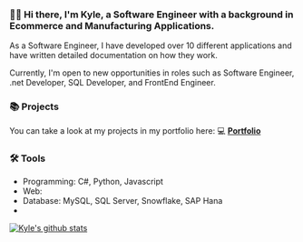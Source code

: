 ### 🙋‍♂️ Hi there, I'm Kyle, a Software Engineer with a background in Ecommerce and Manufacturing Applications. 

As a Software Engineer, I have developed over 10 different applications and have written detailed documentation on how they work.

Currently, I'm open to new opportunities in roles such as Software Engineer, .net Developer, SQL Developer, and FrontEnd Engineer.


### 📚 Projects

You can take a look at my projects in my portfolio here: 💻 **[Portfolio](https://github.com/KyleWong613/KJSite/blob/main/README.md)**


### 🛠️ Tools

- Programming: C#, Python, Javascript
- Web: 
- Database:  MySQL, SQL Server, Snowflake, SAP Hana
- 


[![Kyle's github stats](https://github-readme-stats.vercel.app/api?username=kylewong613&count_private=true&show_icons=true&hide=contribs,issues)](https://github.com/anuraghazra/github-readme-stats)



<!--
**KyleWong613/KyleWong613** is a ✨ _special_ ✨ repository because its `README.md` (this file) appears on your GitHub profile.

Here are some ideas to get you started:

- 🔭 I’m currently working on ...
- 🌱 I’m currently learning ...
- 👯 I’m looking to collaborate on ...
- 🤔 I’m looking for help with ...
- 💬 Ask me about ...
- 📫 How to reach me: ...
- 😄 Pronouns: ...
- ⚡ Fun fact: ...
-->
